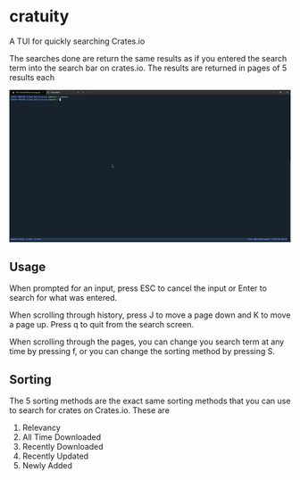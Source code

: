 # cratuity

A TUI for quickly searching Crates.io

The searches done are return the same results as if you entered the search term
into the search bar on crates.io.  The results are returned in pages of 5
results each

![Cratuity demo](assets/demo.gif)

## Usage

When prompted for an input, press ESC to cancel the input or Enter to search
for what was entered.

When scrolling through history, press J to move a page down and K to move a
page up.  Press q to quit from the search screen.

When scrolling through the pages, you can change you search term at any time by
pressing f, or you can change the sorting method by pressing S.

## Sorting

The 5 sorting methods are the exact same sorting methods that you can use to
search for crates on Crates.io.  These are

1. Relevancy
2. All Time Downloaded
3. Recently Downloaded
4. Recently Updated
5. Newly Added
